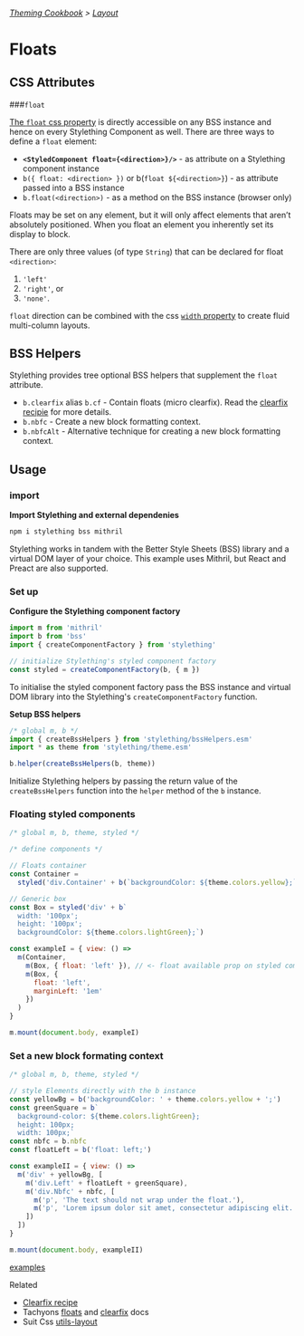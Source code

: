 ###### [Theming Cookbook](../index.md)  >  [Layout](./index.md)

# Floats

## CSS Attributes

###`float`

[The `float` css property](https://developer.mozilla.org/en-US/docs/Web/CSS/float) is directly accessible on any BSS instance and hence on every Stylething Component as well. There are three ways to define a `float` element:

- **`<StyledComponent float={<direction>}/>`** - as attribute on a Stylething component instance
- `b({ float: <direction> })` or b(`float ${<direction>}`) - as attribute passed into a BSS instance
- `b.float(<direction>)` - as a method on the BSS instance (browser only)

Floats may be set on any element, but it will only affect elements that aren’t absolutely positioned. When you float an element you inherently set its display to block.


There are only three values (of type `String`) that can be declared for float `<direction>`:
1. `'left'`
2. `'right'`, or 
3. `'none'`. 

`float` direction can be combined with the css [`width` property](https://developer.mozilla.org/en-US/docs/Web/CSS/width) to create fluid multi-column layouts.

## BSS Helpers

Stylething provides tree optional BSS helpers that supplement the `float` attribute.

- `b.clearfix` alias `b.cf` - Contain floats (micro clearfix). Read the [clearfix recipie](./clearfix.md) for more details.
- `b.nbfc` -  Create a new block formatting context.
- `b.nbfcAlt` - Alternative technique for creating a new block formatting context.

## Usage

### import
**Import Stylething and external dependenies**

```bash
npm i stylething bss mithril
``` 

Stylething works in tandem with the Better Style Sheets (BSS) library and a virtual DOM layer of your choice. This example uses Mithril, but React and Preact are also supported.

### Set up

**Configure the Stylething component factory**

```js
import m from 'mithril'
import b from 'bss'
import { createComponentFactory } from 'stylething'

// initialize Stylething's styled component factory
const styled = createComponentFactory(b, { m })
```
To initialise the styled component factory pass the BSS instance and virtual DOM library into the Stylething's `createComponentFactory` function.

**Setup BSS helpers**

```js
/* global m, b */
import { createBssHelpers } from 'stylething/bssHelpers.esm'
import * as theme from 'stylething/theme.esm'

b.helper(createBssHelpers(b, theme))
```

Initialize Stylething helpers by passing the return value of the `createBssHelpers` function into the `helper` method of the `b` instance.

### Floating styled components

```js
/* global m, b, theme, styled */

/* define components */

// Floats container
const Container =
  styled('div.Container' + b(`backgroundColor: ${theme.colors.yellow};`).clearfix)

// Generic box
const Box = styled('div' + b`
  width: '100px';
  height: '100px';
  backgroundColor: ${theme.colors.lightGreen};`)

const exampleI = { view: () =>
  m(Container,
    m(Box, { float: 'left' }), // <- float available prop on styled component
    m(Box, { 
      float: 'left',
      marginLeft: '1em'
    })
  )
}

m.mount(document.body, exampleI)
```

### Set a new block formating context
```js
/* global m, b, theme, styled */

// style Elements directly with the b instance
const yellowBg = b('backgroundColor: ' + theme.colors.yellow + ';')
const greenSquare = b`
  background-color: ${theme.colors.lightGreen};
  height: 100px;
  width: 100px;`
const nbfc = b.nbfc
const floatLeft = b('float: left;')

const exampleII = { view: () =>
  m('div' + yellowBg, [
    m('div.Left' + floatLeft + greenSquare),
    m('div.Nbfc' + nbfc, [
      m('p', 'The text should not wrap under the float.'),
      m('p', 'Lorem ipsum dolor sit amet, consectetur adipiscing elit. Cras ut tincidunt nulla. Suspendisse semper, nisl vitae ultricies vulputate, metus tortor tincidunt neque, sed feugiat lacus ipsum eu neque. Mauris pharetra facilisis turpis, ac lacinia justo fermentum vel. Maecenas sed semper nisi. Integer sed erat nec sem mattis dignissim.')
    ])
  ])
}

m.mount(document.body, exampleII)
```



[examples](https://flems.io/#0=N4IgZglgNgpgziAXAbVAOwIYFsZJAOgAsAXLKEAGhAGMB7NYmBvEAXwvW10QICsEqdBk2J4IWAA60ATsQAEWOWGm1FAciwRihadAACaGAA9iagDppxU2XIBGSlettw45y5Jnzgc6tJgZGAGFVKUMGADEMamIZAE85VgdVOTU4YljYbQg0AHM3K085b19-RgAhFwAJGCgJGGk4BKT1NIyYLNyAemc4atr6uHx4LHyPGwAqOQxG7RgcZpTWzMJsnM7ZnCG4EYsLWyIauukAChKAmArew4Hj2wo5DZgASifdtCE0uSWYABM5AF4fH5zsEPGFiJFonFbvdvIpWK80BZOp05NIMAB3L7pWBwCwfeTUACuaVUABkMLFaET5IDbMcNBgjABaDEQH7aRByACcAA4AAwSIwAbgUGGkOWyXP5UxptGFakRBJ89GIGGy4SgtACjTp+GoYHx9E+YC1ATJMDAtLsDNN2uIXNgVoVSuN8jtAQAShAciQATa1B6HWifSQXUa0J9YjUtRiyjl-fS1LYogBrHIqIloH7BLXSLkAYjAYH5iojnwzMCYAGUAI5E8UwRPHAAGFjkdjTGep2dzMkLADYACzcgcAZgATML23I2RzCFyAIz8wUimeEGCh+TL1fCluuyPyQwY4LCEyJ-BoWxgajlo8wE+q4zEACCUGt+yvN7fxDeKOxbR-HQYIiHi7xunIZS0EY-rfD8DL4FBRhqHIADUciVjW9aNgenynmq2T1LBOK-Ah+HqoY0goeh0ZQLG8ZoSqDAUZq9pwIid5yKx5rEYBCEWla1EYX4WENn4jFBgJxC4fI3HEJ6vGwPBaj4N6vqmIxmFoHWYlNuhQZqSQMlyAActe1CKaRKlmTeQnHvhz7GTZ1A-pZyn4M5P52Q+DkmBx4GHnIAAq8DWt4ABuEAPlyxxPACAB8M5YAhIVpEJxKklgFJUjS9zIDOHbJWohCLvgqXEMyxBaLAah5QVHYpNWJEdAm1AuCkFD1YVDIYLVXUNd4OiWog-UNQ1xXEMQEhwIgKKStoRL7MBnTbEScw-CtzUrF0tharYnRYNMjDSJ0Py0G1nR0LQqa2LQ12dFAlLUsQnRBoMWA-H1aBjT9Dzijk7RcmoAD6u0YGgqZqOwo0pEoZryH41AwBIUWuIiY0ALpPJ130NfV-5BscAA8PwQIjVX0PF6MNUVhATmVoXMj88C+BAtgwLVKRBoqONjbTY4M2kzJaJzyAKAydDM5zahE01gGgqEIhw-a-zACTZMwNEECU4knTxTzKFvSqIEMChWO8zTKWM9IWai-1yXkYR0iwg8z5vj6aBA0jwhUQkdW479yVIS7QZA06GnsFz8ONOHPMw2oIXnuzxAYlWaBfb93XB0UysBEDujqShkeBtHIaF9TmMV3I5v1fV-OCxVIt5eLaiSxz9zJsc3ih3I6vk9raDxQkTwG7nxCNDUcwiGb2N11bQs2+n-uB8cjuUS7jAmO7OSeyk3vHUXy+Z0V+BSUJWk6Y2Enw1JHdG7Hs8Bz9CfPnY7Sp0wGfHwhhkaehF-YXEvpeGv876lwLiQRUWN6o1yfnPYqAtyrC1MM3Iqbdpb7EJn3TWFNB4j2xobUuk8cCm2ro-Pm88KqLztk-bqa96gbzdlAD2XsRD1EPnIfKtDLYqTPppES2lAF6THrfKObE5APwtr9F+Sd35py-ivFSv9z4CMvkAseoCxE6jLpAp40Cn6wLGvjVE1BYDikgEYeBdMG5MxZrodmGD9RmOkBYuOT965IKbpwveqoKKNDejPKRLcbHUKPhQ+hztOEw2SnJMk5Dv6xJdodCU2QpJA0XHMIuVcOxYw7DA+JeT3EMmsUg5mcBWYOI7p+cycgABkdhLzmS8gUluhBEGMy8WLNBtApZVMabZAhQJSjwCmHIY8dgtTUFTEoGQh1JqrCYpvDShieEhNtmEnhpNwpCVovRHI+A5zaGOEOFc2MoncO6rElpFDnIbMURIaWQUNyu3PHAQg1IoB-DQLQeQGJ0QSDkFmZm0gHjPKDPgNxmceEPI7mSGQcw5AQGmkSRQZ08xfC0FMHAxB7gfBwe0IkIKMCkxRuUhZNQtD4DkIEdEjQaQPGyNQdkWYjxEjohgKl1YSR1GzBAFwTY4BzCOPcSwcAoByEimqJsbLiC6CZSM8KbKJA0nOPcbFJIHieBkAy94zKGBjJgPWGA9xBV-DADAIkkoAgSKiBqpFcAUVyAtQao1VKACyGBCV8rkBIQgjZZUYCUFEaAfLvXEEJaS+4UQbVMssIG3gJIYhKHqCQ8Nihwo1HdRgTWTBphfF+PmyQRFRUQCpQASWEADEFpqnXonvBZQVig5lVUaKTHefK4DiAhdkhq+jfp9t7Y-Kx7ShadJbugvpX4XLvlHmcRgjRA3jN2udaZYBZkBCqrkRZz5AnwLWUvc5iitk7JjLQOM+zDmEGOacu5lsrlBJuU098t6KFqBhSkJ5TYllfHeWyr5PzZz-MBdmIiswx7dofT9Iq761Bwr8Ioe1jq0Xas7fILgOKmKCuiASolJK+WxoTBS4gVKaV5vpZuplPwWVjLZY9Tl3KmCk35YW4VYy+XisldmwF745WowlUqlVjA1UEpmFqkFFG9X3iNSagt5rLUQGtY9DKiLkWKGdYYV1cgPVesaL6-16Ig1MuYZ2mYEa+VRoskp7ICm5AJtJMm6QqbHUZqgFmnNmBGg1sbUcNjnby2VqIjW+o1rDANoRc271bbRWdqwN2mGA7K75JnPo1gbxYtYB7MQY4Z1iSpvwLdH4sR7jlURJQEAgrYBa2NHgXkiB+RsA4CATAOA8D6hcGVoQjBmA8E6OMSYehmaQEMMFUKchxidD-H19skxP0pDKRUjm1LqzVhVCy+o02JtIjQA3IoM46BrekMyPwgrgzzoqvN+xMBpxoFS1tiwNiLtsxgIgRA7M13iWAHtp8DAuT7Z9scM7tjymXaeNdjsf3jrC3ePBkQXJAePfZtd27yIpvfRm88tQIslsrYh+ttHm37ulLsU93buNceHeO4DV2o7iBI7eDYrQL23vwtJ+D77wZycA8Zgj54cgzAEH56t-7gOtCg6+wdqHJRU1w46bTiwyO0C9fGNN4KzyzsMuILADb9OkFVU102T7uMUxTO7ECwsVYrtfbzIWbktuwczIYMyMA2BoCxC5HAcGcBmSCt0GAe3a7HedoAF7PbkBOOY9vkmSl3hOVcch+T24kMS0muQuSx6FHTrbSuVezfV49iQuCpjZidUYOo0QAgDw17ibXW2HvE-ZjjBnXgZzG-TJmbM5uqz29utIYFzJw5cgAKxCi+LQZhfwCwDin-bug1u5CT+nzOAPFVneaCgG7r4nvvf1AgH7pfqpWSbnUlyW6nzI--SlGHuPCeZxJ5+CnnI0p8AAHZB8IvT2uG7Ovuf14N-vwPEAIeS4+Ab+WA5+KSu8A41+V+Ge8uk2yuaOquTY5OAE1e+O3+QsPOTOlo8KjeniDor2OBH2Vu-Y8+tu3I9uTGEgj0G+2QzChgzIy6Uy4B0eR2W4S4u4SU2QrI7InIcgY4nBuMSylU6IkY72WAXIRIEgRw1A0wluN2ZWFWOCA8CAPAz+Y4iAi4bAGMrAQAA)

Related
 - [Clearfix recipe](clearfix.md)
 - Tachyons [floats](http://tachyons.io/docs/layout/floats/) and [clearfix](http://tachyons.io/docs/layout/clearfix/) docs
 - Suit Css [utils-layout](https://github.com/suitcss/utils-layout/)

<!--```css
/*

   FLOATS
   http://tachyons.io/docs/layout/floats/
   
   1. Floated elements are automatically rendered as block level elements.
         Setting floats to display inline will fix the double margin bug in
         ie6. You know... just in case.
   
   2. Don't forget to clearfix your floats with .cf

*/



.fl { float: left;  _display: inline; }
.fr { float: right; _display: inline; }
.fn { float: none; }

```-->
